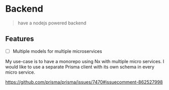 # Backend

> have a nodejs powered backend

## Features

- [ ] Multiple models for multiple microservices

My use-case is to have a monorepo using Nx with multiple micro services. I would like to use a separate Prisma client with its own schema in every micro service.

https://github.com/prisma/prisma/issues/7470#issuecomment-862527998

